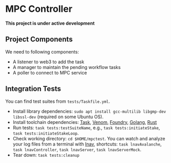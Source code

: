 # MPC Controller
**This project is under active development**
## Project Components
We need to following components:
- A listener to web3 to add the task
- A manager to maintain the pending workflow tasks
- A poller to connect to MPC service
## Integration Tests
You can find test suites from `tests/Taskfile.yml`. 
- Install library dependencies: `sudo apt install gcc-multilib libgmp-dev libssl-dev`
  (required on some Ubuntu OS).
- Install toolchain dependencies:  [Task](https://github.com/go-task/task), [Venom](https://github.com/ovh/venom),  [Foundry](https://github.com/foundry-rs/foundry), [Golang](https://go.dev/), [Rust](https://www.rust-lang.org/)
- Run tests: `task tests:testSuiteName`, e.g., `task tests:initiateStake`, `task tests:initiateStakeLoop`.
- Check working directory: `cd $HOME/mpctest`. You can watch and analyze your log files from a terminal with [Inav](https://lnav.org/), shortcuts: `task lnavAvalanche`, `task lnavController`, `task lnavServer`, `task lnavServerMock`.
- Tear down: `task tests:cleanup`
